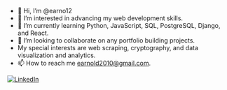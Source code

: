 - 👋 Hi, I’m @earno12
- 👀 I’m interested in advancing my web development skills.
- 🌱 I’m currently learning Python, JavaScript, SQL, PostgreSQL, Django, and React.
- 💞️ I’m looking to collaborate on any portfolio building projects.
- My special interests are web scraping, cryptography, and data visualization and analytics.
- 📫 How to reach me earnold2010@gmail.com.

<a href="https://www.linkedin.com/in/elijah-e-arnold/"><img alt="LinkedIn" src="https://img.shields.io/badge/-LinkedIn-335EA2?style=for-the-badge&logo=linkedin&logoColor=white" /></a>


<!---
earno12/earno12 is a ✨ special ✨ repository because its `README.md` (this file) appears on your GitHub profile.
You can click the Preview link to take a look at your changes.
--->
